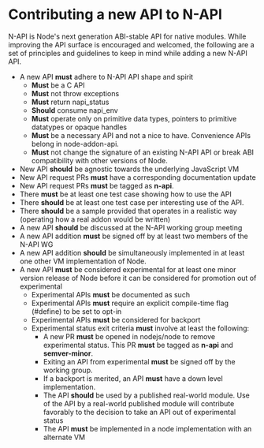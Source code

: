 # Contributing a new API to N-API

N-API is Node's next generation ABI-stable API for native modules. While improving the API surface is encouraged and welcomed, the following are a set of principles and guidelines to keep in mind while adding a new N-API API.

-	A new API **must** adhere to N-API API shape and spirit
    - **Must** be a C API
    - **Must** not throw exceptions
    - **Must** return napi_status
    - **Should** consume napi_env
    - **Must** operate only on primitive data types, pointers to primitive datatypes or opaque handles
    - **Must** be a necessary API and not a nice to have. Convenience APIs belong in node-addon-api.
    - **Must** not change the signature of an existing N-API API  or break ABI compatibility with other versions of Node.
-	New API **should** be agnostic towards the underlying JavaScript VM
-	New API request PRs **must** have a corresponding documentation update
-	New API request PRs **must** be tagged as **n-api**.
-	There **must** be at least one test case showing how to use the API
-	There **should** be at least one test case per interesting use of the API.
-	There **should** be a sample provided that operates in a realistic way (operating how a real addon would be written)
-	A new API **should** be discussed at the N-API working group meeting
-	A new API addition **must** be signed off by at least two members of the N-API WG
-	A new API addition **should** be simultaneously implemented in at least one other VM implementation of Node.
-	A new API **must** be considered experimental for at least one minor version release of Node before it can be considered for promotion out of experimental
    - Experimental APIs **must** be documented as such
    - Experimental APIs **must** require an explicit compile-time flag (#define) to be set to opt-in
    - Experimental APIs **must** be considered for backport
    - Experimental status exit criteria **must** involve at least the following:
        - A new PR **must** be opened in nodejs/node to remove experimental status. This PR **must** be tagged as **n-api** and **semver-minor**.
        - Exiting an API from experimental **must** be signed off by the working group.
        - If a backport is merited, an API **must** have a down level implementation.
        - The API **should** be used by a published real-world module. Use of the API by a real-world published module will contribute favorably to the decision to take an API out of experimental status
        - The API **must** be implemented in a node implementation with an alternate VM
